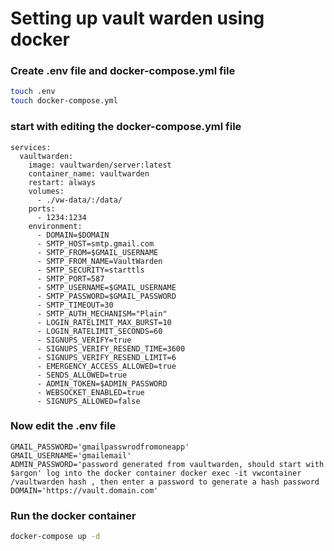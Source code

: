 # Setting up vault warden using docker 

### Create .env file and docker-compose.yml file 
```bash 
touch .env
touch docker-compose.yml 
```

### start with editing the docker-compose.yml file 
```code
services:
  vaultwarden:
    image: vaultwarden/server:latest
    container_name: vaultwarden
    restart: always
    volumes:
      - ./vw-data/:/data/
    ports:
      - 1234:1234
    environment:
      - DOMAIN=$DOMAIN
      - SMTP_HOST=smtp.gmail.com
      - SMTP_FROM=$GMAIL_USERNAME
      - SMTP_FROM_NAME=VaultWarden
      - SMTP_SECURITY=starttls
      - SMTP_PORT=587
      - SMTP_USERNAME=$GMAIL_USERNAME
      - SMTP_PASSWORD=$GMAIL_PASSWORD
      - SMTP_TIMEOUT=30
      - SMTP_AUTH_MECHANISM="Plain"
      - LOGIN_RATELIMIT_MAX_BURST=10
      - LOGIN_RATELIMIT_SECONDS=60
      - SIGNUPS_VERIFY=true
      - SIGNUPS_VERIFY_RESEND_TIME=3600
      - SIGNUPS_VERIFY_RESEND_LIMIT=6
      - EMERGENCY_ACCESS_ALLOWED=true
      - SENDS_ALLOWED=true
      - ADMIN_TOKEN=$ADMIN_PASSWORD
      - WEBSOCKET_ENABLED=true
      - SIGNUPS_ALLOWED=false
```

### Now edit the .env file 
```code
GMAIL_PASSWORD='gmailpasswrodfromoneapp'
GMAIL_USERNAME='gmailemail'
ADMIN_PASSWORD='password generated from vaultwarden, should start with $argon' log into the docker container docker exec -it vwcontainer /vaultwarden hash , then enter a password to generate a hash password
DOMAIN='https://vault.domain.com'
```

### Run the docker container
```bash
docker-compose up -d
``` 
